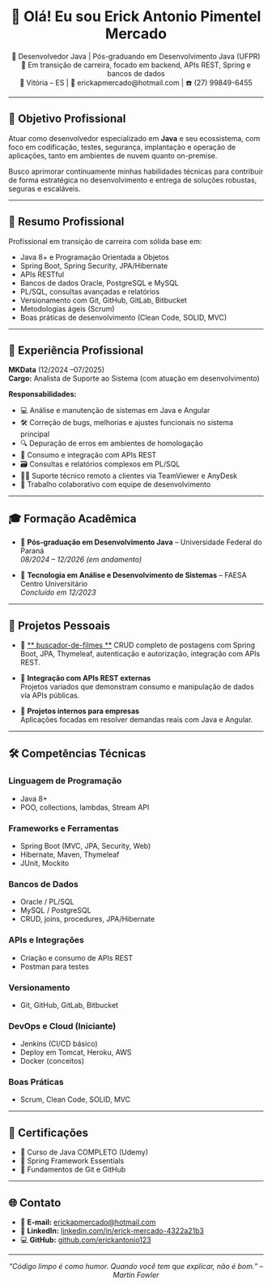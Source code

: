 <h1 align="center">👋 Olá! Eu sou Erick Antonio Pimentel Mercado</h1>

<p align="center">
🎯 Desenvolvedor Java | Pós-graduando em Desenvolvimento Java (UFPR) <br/>
🚀 Em transição de carreira, focado em backend, APIs REST, Spring e bancos de dados <br/>
📍 Vitória – ES | 📧 erickapmercado@hotmail.com | ☎️ (27) 99849-6455
</p>

---

## 🎯 Objetivo Profissional

Atuar como desenvolvedor especializado em **Java** e seu ecossistema, com foco em codificação, testes, segurança, implantação e operação de aplicações, tanto em ambientes de nuvem quanto on-premise.

Busco aprimorar continuamente minhas habilidades técnicas para contribuir de forma estratégica no desenvolvimento e entrega de soluções robustas, seguras e escaláveis.

---

## 🧠 Resumo Profissional

Profissional em transição de carreira com sólida base em:

- Java 8+ e Programação Orientada a Objetos
- Spring Boot, Spring Security, JPA/Hibernate
- APIs RESTful
- Bancos de dados Oracle, PostgreSQL e MySQL
- PL/SQL, consultas avançadas e relatórios
- Versionamento com Git, GitHub, GitLab, Bitbucket
- Metodologias ágeis (Scrum)
- Boas práticas de desenvolvimento (Clean Code, SOLID, MVC)

---

## 💼 Experiência Profissional

**MKData** (12/2024 –07/2025)  
**Cargo:** Analista de Suporte ao Sistema (com atuação em desenvolvimento)

**Responsabilidades:**

- 💻 Análise e manutenção de sistemas em Java e Angular  
- 🛠️ Correção de bugs, melhorias e ajustes funcionais no sistema principal  
- 🔍 Depuração de erros em ambientes de homologação  
- 🔗 Consumo e integração com APIs REST  
- 🗃️ Consultas e relatórios complexos em PL/SQL  
- 🧑‍💻 Suporte técnico remoto a clientes via TeamViewer e AnyDesk  
- 🤝 Trabalho colaborativo com equipe de desenvolvimento

---

## 🎓 Formação Acadêmica

- 🧾 **Pós-graduação em Desenvolvimento Java** – Universidade Federal do Paraná  
  *08/2024 – 12/2026 (em andamento)*

- 🧾 **Tecnologia em Análise e Desenvolvimento de Sistemas** – FAESA Centro Universitário  
  *Concluído em 12/2023*

---

## 🧩 Projetos Pessoais

- 🔗 [** buscador-de-filmes **](https://github.com/erickantonio123/Locadora) 
  CRUD completo de postagens com Spring Boot, JPA, Thymeleaf, autenticação e autorização, integração com APIs REST.
  
  

- 🔧 **Integração com APIs REST externas**  
  Projetos variados que demonstram consumo e manipulação de dados via APIs públicas.

- 🏢 **Projetos internos para empresas**  
  Aplicações focadas em resolver demandas reais com Java e Angular.

---

## 🛠️ Competências Técnicas

### Linguagem de Programação
- Java 8+  
- POO, collections, lambdas, Stream API

### Frameworks e Ferramentas
- Spring Boot (MVC, JPA, Security, Web)  
- Hibernate, Maven, Thymeleaf  
- JUnit, Mockito

### Bancos de Dados
- Oracle / PL/SQL  
- MySQL / PostgreSQL  
- CRUD, joins, procedures, JPA/Hibernate

### APIs e Integrações
- Criação e consumo de APIs REST  
- Postman para testes

### Versionamento
- Git, GitHub, GitLab, Bitbucket

### DevOps e Cloud (Iniciante)
- Jenkins (CI/CD básico)  
- Deploy em Tomcat, Heroku, AWS  
- Docker (conceitos)

### Boas Práticas
- Scrum, Clean Code, SOLID, MVC

---

## 📜 Certificações

- 📘 Curso de Java COMPLETO (Udemy)  
- 📗 Spring Framework Essentials  
- 📘 Fundamentos de Git e GitHub

---

## 🌐 Contato

- 📧 **E-mail:** [erickapmercado@hotmail.com](mailto:erickapmercado@hotmail.com)  
- 💼 **LinkedIn:** [linkedin.com/in/erick-mercado-4322a21b3](https://www.linkedin.com/in/erick-mercado-4322a21b3)  
- 💻 **GitHub:** [github.com/erickantonio123](https://github.com/erickantonio123)

---

<p align="center">
  <i>“Código limpo é como humor. Quando você tem que explicar, não é bom.” – Martin Fowler</i>
</p>
